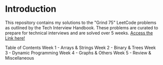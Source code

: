 # Introduction

This repository contains my solutions to the "Grind 75" LeetCode problems as outlined by the Tech Interview Handbook. These problems are curated to prepare for technical interviews and are solved over 5 weeks. [Access the Link here!](https://www.techinterviewhandbook.org/grind75?weeks=5)

Table of Contents
Week 1 - Arrays & Strings
Week 2 - Binary & Trees
Week 3 - Dynamic Programming
Week 4 - Graphs & Others
Week 5 - Review & Miscellaneous

